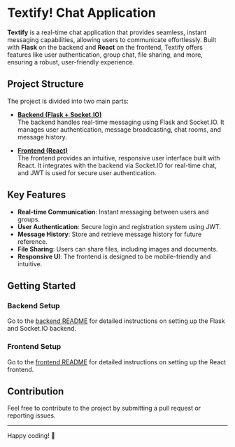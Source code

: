 # Textify! Chat Application

**Textify** is a real-time chat application that provides seamless, instant messaging capabilities, allowing users to communicate effortlessly. Built with **Flask** on the backend and **React** on the frontend, Textify offers features like user authentication, group chat, file sharing, and more, ensuring a robust, user-friendly experience.

## Project Structure

The project is divided into two main parts:

- **[Backend (Flask + Socket.IO)](./backend/README.md)**  
  The backend handles real-time messaging using Flask and Socket.IO. It manages user authentication, message broadcasting, chat rooms, and message history.

- **[Frontend (React)](./web/README.md)**  
  The frontend provides an intuitive, responsive user interface built with React. It integrates with the backend via Socket.IO for real-time chat, and JWT is used for secure user authentication.

## Key Features

- **Real-time Communication**: Instant messaging between users and groups.
- **User Authentication**: Secure login and registration system using JWT.
- **Message History**: Store and retrieve message history for future reference.
- **File Sharing**: Users can share files, including images and documents.
- **Responsive UI**: The frontend is designed to be mobile-friendly and intuitive.

## Getting Started

### Backend Setup

Go to the [backend README](./backend/README.md) for detailed instructions on setting up the Flask and Socket.IO backend.

### Frontend Setup

Go to the [frontend README](./frontend/README.md) for detailed instructions on setting up the React frontend.

## Contribution

Feel free to contribute to the project by submitting a pull request or reporting issues.

---

Happy coding! 🎉
